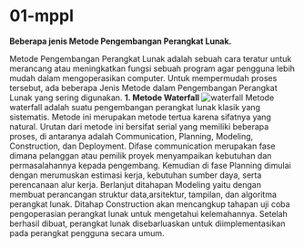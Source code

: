 # 01-mppl
**Beberapa jenis Metode Pengembangan Perangkat Lunak.**

Metode Pengembangan Perangkat Lunak adalah sebuah cara teratur untuk merancang atau meningkatkan fungsi sebuah program agar pengguna lebih mudah dalam mengoperasikan computer.
Untuk mempermudah proses tersebut, ada beberapa Jenis Metode dalam Pengembangan Perangkat Lunak yang sering digunakan.
**1. Metode Waterfall**
![waterfall](https://user-images.githubusercontent.com/75562356/135086720-44194d80-75d1-49bb-9616-70e00ae4498b.png)
Metode waterfall adalah suatu pengembangan perangkat lunak klasik yang sistematis. Metode ini merupakan metode tertua karena sifatnya yang natural. Urutan dari metode ini bersifat serial yang memiliki beberapa proses, di antaranya adalah Communication, Planning, Modeling, Construction, dan Deployment.
Difase communication merupakan fase dimana pelanggan atau pemilik proyek menyampaikan kebutuhan dan permasalahannya kepada pengembang.
Kemudian di fase Planning dimulai dengan merumuskan estimasi kerja, kebutuhan sumber daya, serta perencanaan alur kerja.
Berlanjut ditahapan Modeling yaitu dengan membuat perancangan struktur data,arsitektur, tampilan, dan algoritma perangkat lunak.
Ditahap Construction akan mencangkup tahapan uji coba pengoperasian perangkat lunak untuk mengetahui kelemahannya.
Setelah berhasil dibuat, perangkat lunak disebarluaskan untuk diimplementasikan pada perangkat pengguna secara umum.
